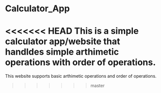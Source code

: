 # Calculator_App

<<<<<<< HEAD
This is a simple calculator app/website that handldes simple arthimetic operations with order of operations.
=======
This website supports basic arthimetic operations and order of operations.
>>>>>>> master

